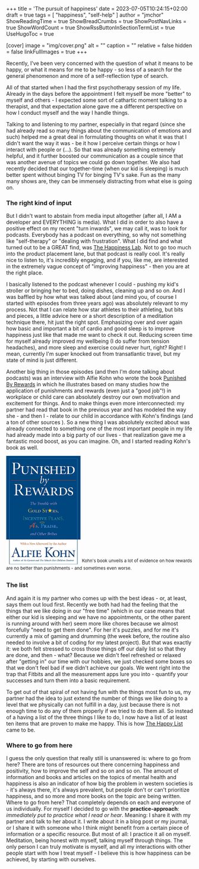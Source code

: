 +++
title = 'The pursuit of happiness'
date = 2023-07-05T10:24:15+02:00
draft = true
tags = [ "happiness", "self-help" ]
author = "jmchor"
ShowReadingTime = true
ShowBreadCrumbs = true
ShowPostNavLinks = true
ShowWordCount = true
ShowRssButtonInSectionTermList = true
UseHugoToc = true

[cover]
image = "img/cover.png"
alt = "<alt text>"
caption = "<text>"
relative = false
hidden = false
linkFullImages = true
+++

Recently, I've been very concerned with the question of what it means to be happy, or what it means for me to be happy - so less of a search for the general phenomenon and more of a self-reflection type of search.

All of that started when I had the first psychotherapy session of my life. Already in the days before the appointment I felt myself be more "better" to myself and others - I expected some sort of cathartic moment talking to a therapist, and that expectation alone gave me a different perspective on how I conduct myself and the way I handle things.

Talking to and listening to my partner, especially in that regard (since she had already read so many things about the communication of emotions and such) helped me a great deal in formulating thoughts on what it was that I didn't want the way it was - be it how I perceive certain things or how I interact with people or (...). So that was already something extremely helpful, and it further boosted our communication as a couple since that was another avenue of topics we could go down together. We also had recently decided that our together-time (when our kid is sleeping) is much better spent without binging TV for binging TV's sake. Fun as the many many shows are, they can be immensely distracting from what else is going on.

### The right kind of input

But I didn't want to abstain from media input altogether (after all, I AM a developer and EVERYTHING is media). What I did in order to also have a positive effect on my recent "turn inwards", we may call it, was to look for podcasts. Everybody has a podcast on everything, so why not something like "self-therapy" or "dealing with frustration". What I did find and what turned out to be a GREAT find, was [The Happiness Lab](https://www.drlauriesantos.com/happiness-lab-podcast). Not to go too much into the product placement lane, but that podcast is really cool. It's really nice to listen to, it's incredibly engaging, and if you, like me, are interested in the extremely vague concept of "improving happiness" - then you are at the right place.

I basically listened to the podcast whenever I could - pushing my kid's stroller or bringing her to bed, doing dishes, cleaning up and so on. And I was baffled by how what was talked about (and mind you, of course I started with episodes from three years ago) was absolutely relevant to my process. Not that I can relate how star athletes to their athleting, but bits and pieces, a little advice here or a short description of a meditation technique there, hit just the right spot. Emphasizing over and over again how basic and important a bit of cardio and good sleep is to improve happiness just like that made me want to check it out. Reducing screen time for myself already improved my wellbeing (I do suffer from tension headaches), and more sleep and exercise could never hurt, right? Right! I mean, currently I'm super knocked out from transatlantic travel, but my state of mind is just different.

Another big thing in those episodes (and then I'm done talking about podcasts) was an interview with Alfie Kohn who wrote the book [Punished By Rewards](https://www.alfiekohn.org/punished-rewards/) in which he illustrates based on many studies how the application of punishments and rewards (even just a "good job"!) in workplace or child care can absolutely destroy our own motivation and excitement for things. And to make things even more interconnected: my partner had read that book in the previous year and has modeled the way she - and then I - relate to our child in accordance with Kohn's findings (and a ton of other sources ). So a new thing I was absolutely excited about was already connected to something one of the most important people in my life had already made into a big party of our lives - that realization gave me a fantastic mood boost, as you can imagine. Oh, and I started reading Kohn's book as well.

<div class="post-image">
    <img class="small "src="img/kohn.png" alt="image" width="200px">
    <sup>Kohn's book unveils a lot of evidence on how rewards are no better than punishments - and sometimes even worse.</sup>
</div>


### The list

And again it is my partner who comes up with the best ideas - or, at least, says them out loud first. Recently we both had had the feeling that the things that we like doing in our "free time" (which in our case means that either our kid is sleeping and we have no appointments, or the other parent is running around with her) seem more like chores because we almost forcefully "need to get them done". For her it's puzzles, and for me it's currently a mix of gaming and drumming (the week before, the routine also needed to involve a bit of coding for my latest project). But that was exactly it: we both felt stressed to cross those things off our daily list so that they are done, and then - what? Because we didn't feel refreshed or relaxed after "getting in" our time with our hobbies, we just checked some boxes so that we don't feel bad if we didn't achieve our goals. We went right into the trap that Fitbits and all the measurement apps lure you into - quantify your successes and turn them into a basic requirement.

To get out of that spiral of not having fun with the things most fun to us, my partner had the idea to just extend the number of things we like doing to a level that we physically can not fulfill in a day, just because there is not enough time to do any of them properly if we tried to do them all. So instead of a having a list of the three things I like to do, I now have a list of at least ten items that are proven to make me happy. This is how [The Happy List](https://jmchor.notion.site/jmchor/The-Happy-List-6d1b8f6c41aa49bca3b9368b4061e887) came to be.

### Where to go from here

I guess the only question that really still is unanswered is: where to go from here? There are tons of resources out there concerning happiness and positivity, how to improve the self and so on and so on. The amount of information and books and articles on the topics of mental health and happiness is also an indicator of how big the problem in western societies is - it's always there, it's always prevalent, but people don't or can't prioritize happiness, and so more and more books on the topic are being written. Where to go from here? That completely depends on each and everyone of us individually. For myself I decided to go with the **practice-approach**: *immediately put to practice what I read or hear*. Meaning: I share it with my partner and talk to her about it. I write about it in a blog post or my journal, or I share it with someone who I think might benefit from a certain piece of information or a specific resource. But most of all: I practice it all on myself. Meditation, being honest with myself, talking myself through things. The only person I can truly motivate is myself, and all my interactions with other people start with how I treat myself - I believe this is how happiness can be achieved, by starting with ourselves.